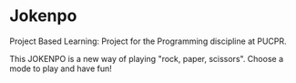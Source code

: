 # Jokenpo

Project Based Learning: Project for the Programming discipline at PUCPR.

This JOKENPO is a new way of playing "rock, paper, scissors".
Choose a mode to play and have fun!
